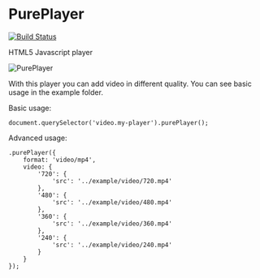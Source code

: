 # PurePlayer

[![Build Status](https://travis-ci.org/ollyxar/PurePlayer.svg?branch=master)](https://travis-ci.org/ollyxar/PurePlayer)

HTML5 Javascript player

![PurePlayer](https://i.imgur.com/Z1dhwuQ.jpg)

With this player you can add video in different quality. You can see basic usage in the example folder.

Basic usage:

`document.querySelector('video.my-player').purePlayer();`

Advanced usage:

    .purePlayer({
        format: 'video/mp4',
        video: {
            '720': {
                'src': '../example/video/720.mp4'
            },
            '480': {
                'src': '../example/video/480.mp4'
            },
            '360': {
                'src': '../example/video/360.mp4'
            },
            '240': {
                'src': '../example/video/240.mp4'
            }
        }
    });